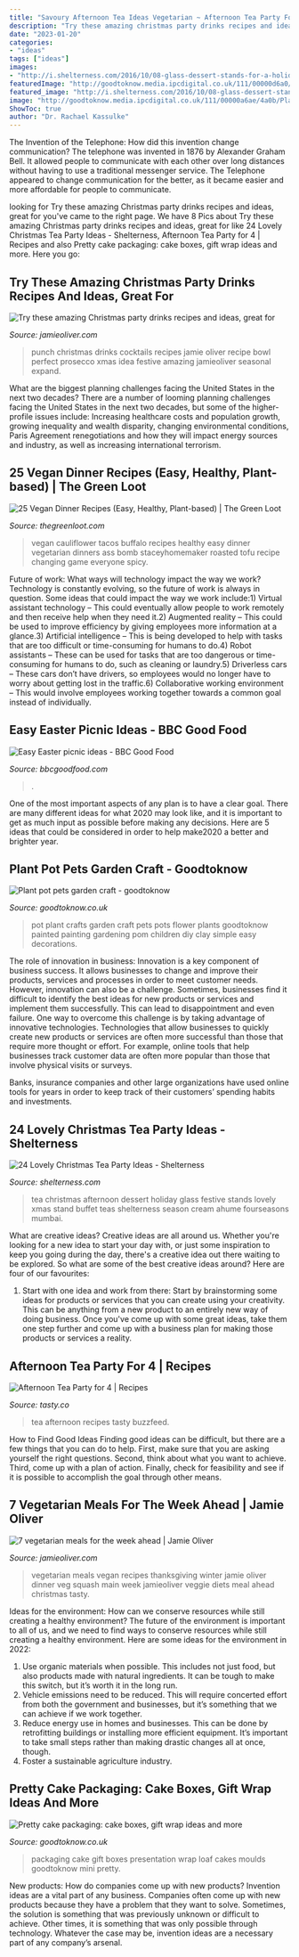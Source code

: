 ```yaml
---
title: "Savoury Afternoon Tea Ideas Vegetarian ~ Afternoon Tea Party For 4"
description: "Try these amazing christmas party drinks recipes and ideas, great for"
date: "2023-01-20"
categories:
- "ideas"
tags: ["ideas"]
images:
- "http://i.shelterness.com/2016/10/08-glass-dessert-stands-for-a-holiday-party.jpg"
featuredImage: "http://goodtoknow.media.ipcdigital.co.uk/111/00000d6a0/ed49_orh260w300/Bakers-presentation-moulds.jpg"
featured_image: "http://i.shelterness.com/2016/10/08-glass-dessert-stands-for-a-holiday-party.jpg"
image: "http://goodtoknow.media.ipcdigital.co.uk/111/00000a6ae/4a0b/Plant-pot-pets-crafts-for-kids.jpg"
ShowToc: true
author: "Dr. Rachael Kassulke"
---
```



The Invention of the Telephone: How did this invention change communication?
The telephone was invented in 1876 by Alexander Graham Bell. It allowed people to communicate with each other over long distances without having to use a traditional messenger service. The Telephone appeared to change communication for the better, as it became easier and more affordable for people to communicate.

	

		
looking for Try these amazing Christmas party drinks recipes and ideas, great for you've came to the right page. We have 8 Pics about Try these amazing Christmas party drinks recipes and ideas, great for like 24 Lovely Christmas Tea Party Ideas - Shelterness, Afternoon Tea Party for 4 | Recipes and also Pretty cake packaging: cake boxes, gift wrap ideas and more. Here you go:
		
    
## Try These Amazing Christmas Party Drinks Recipes And Ideas, Great For

<img loading=lazy src="https://jamieoliverprod.s3-eu-west-1.amazonaws.com/galleries/37/christmaspunch.jpg" onerror="this.onerror=null;this.src='https://tse1.mm.bing.net/th?id=OIP.m4q09ks36dexmZmPrz9TSAHaJ5&amp;pid=15.1';" alt="Try these amazing Christmas party drinks recipes and ideas, great for">

_Source: jamieoliver.com_

>punch christmas drinks cocktails recipes jamie oliver recipe bowl perfect prosecco xmas idea festive amazing jamieoliver seasonal expand. 

	

What are the biggest planning challenges facing the United States in the next two decades?
There are a number of looming planning challenges facing the United States in the next two decades, but some of the higher-profile issues include: Increasing healthcare costs and population growth, growing inequality and wealth disparity, changing environmental conditions, Paris Agreement renegotiations and how they will impact energy sources and industry, as well as increasing international terrorism.

    
## 25 Vegan Dinner Recipes (Easy, Healthy, Plant-based) | The Green Loot

<img loading=lazy src="http://thegreenloot.com/wp-content/uploads/2017/07/easy-vegan-dinner-recipes-healthy-8.jpg" onerror="this.onerror=null;this.src='https://tse4.mm.bing.net/th?id=OIP.6nRTdEadTQCg2sk8ynpS8wHaLH&amp;pid=15.1';" alt="25 Vegan Dinner Recipes (Easy, Healthy, Plant-based) | The Green Loot">

_Source: thegreenloot.com_

>vegan cauliflower tacos buffalo recipes healthy easy dinner vegetarian dinners ass bomb staceyhomemaker roasted tofu recipe changing game everyone spicy. 

	

Future of work: What ways will technology impact the way we work?
Technology is constantly evolving, so the future of work is always in question. Some ideas that could impact the way we work include:1) Virtual assistant technology – This could eventually allow people to work remotely and then receive help when they need it.2) Augmented reality – This could be used to improve efficiency by giving employees more information at a glance.3) Artificial intelligence – This is being developed to help with tasks that are too difficult or time-consuming for humans to do.4) Robot assistants – These can be used for tasks that are too dangerous or time- consuming for humans to do, such as cleaning or laundry.5) Driverless cars – These cars don’t have drivers, so employees would no longer have to worry about getting lost in the traffic.6) Collaborative working environment – This would involve employees working together towards a common goal instead of individually.

    
## Easy Easter Picnic Ideas - BBC Good Food

<img loading=lazy src="https://images.immediate.co.uk/production/volatile/sites/30/2021/02/picnic-spread-66cf5ad.jpg?quality=45&amp;resize=960,872" onerror="this.onerror=null;this.src='https://tse2.mm.bing.net/th?id=OIP.P1TeSnacJ3J2BWKk9MtzXgHaGu&amp;pid=15.1';" alt="Easy Easter picnic ideas - BBC Good Food">

_Source: bbcgoodfood.com_

>. 

	

One of the most important aspects of any plan is to have a clear goal. There are many different ideas for what 2020 may look like, and it is important to get as much input as possible before making any decisions. Here are 5 ideas that could be considered in order to help make2020 a better and brighter year.

    
## Plant Pot Pets Garden Craft - Goodtoknow

<img loading=lazy src="http://goodtoknow.media.ipcdigital.co.uk/111/00000a6ae/4a0b/Plant-pot-pets-crafts-for-kids.jpg" onerror="this.onerror=null;this.src='https://tse3.mm.bing.net/th?id=OIP.ce2HopP4khcIN5lssPycNQHaE3&amp;pid=15.1';" alt="Plant pot pets garden craft - goodtoknow">

_Source: goodtoknow.co.uk_

>pot plant crafts garden craft pets pots flower plants goodtoknow painted painting gardening pom children diy clay simple easy decorations. 

	

The role of innovation in business:
Innovation is a key component of business success. It allows businesses to change and improve their products, services and processes in order to meet customer needs. However, innovation can also be a challenge. Sometimes, businesses find it difficult to identify the best ideas for new products or services and implement them successfully. This can lead to disappointment and even failure.
One way to overcome this challenge is by taking advantage of innovative technologies. Technologies that allow businesses to quickly create new products or services are often more successful than those that require more thought or effort. For example, online tools that help businesses track customer data are often more popular than those that involve physical visits or surveys.

Banks, insurance companies and other large organizations have used online tools for years in order to keep track of their customers’ spending habits and investments.

    
## 24 Lovely Christmas Tea Party Ideas - Shelterness

<img loading=lazy src="http://i.shelterness.com/2016/10/08-glass-dessert-stands-for-a-holiday-party.jpg" onerror="this.onerror=null;this.src='https://tse3.mm.bing.net/th?id=OIP.uvrI4oo2-ARnHk7jjkqJwwHaJQ&amp;pid=15.1';" alt="24 Lovely Christmas Tea Party Ideas - Shelterness">

_Source: shelterness.com_

>tea christmas afternoon dessert holiday glass festive stands lovely xmas stand buffet teas shelterness season cream ahume fourseasons mumbai. 

	

What are creative ideas?
Creative ideas are all around us. Whether you're looking for a new idea to start your day with, or just some inspiration to keep you going during the day, there's a creative idea out there waiting to be explored. So what are some of the best creative ideas around? Here are four of our favourites: 
1. Start with one idea and work from there: Start by brainstorming some ideas for products or services that you can create using your creativity. This can be anything from a new product to an entirely new way of doing business. Once you've come up with some great ideas, take them one step further and come up with a business plan for making those products or services a reality. 


    
## Afternoon Tea Party For 4 | Recipes

<img loading=lazy src="https://img.buzzfeed.com/video-api-prod/assets/11a5fb41395f4bfc9be57707afef226c/Afternoon_Tea_FBThumbnail.jpg" onerror="this.onerror=null;this.src='https://tse2.mm.bing.net/th?id=OIP.vQtkQJXKoKfEni1nJo6rNAHaHa&amp;pid=15.1';" alt="Afternoon Tea Party for 4 | Recipes">

_Source: tasty.co_

>tea afternoon recipes tasty buzzfeed. 

	

How to Find Good Ideas
Finding good ideas can be difficult, but there are a few things that you can do to help. First, make sure that you are asking yourself the right questions. Second, think about what you want to achieve. Third, come up with a plan of action. Finally, check for feasibility and see if it is possible to accomplish the goal through other means.

    
## 7 Vegetarian Meals For The Week Ahead | Jamie Oliver

<img loading=lazy src="https://cdn.jamieoliver.com/home/wp-content/uploads/features-import/2017/10/LEAD_vegetarian_meals_roasted_squash.jpg" onerror="this.onerror=null;this.src='https://tse2.mm.bing.net/th?id=OIP.zJ9ErAQjco8Q7C1p8iVM0QHaE8&amp;pid=15.1';" alt="7 vegetarian meals for the week ahead | Jamie Oliver">

_Source: jamieoliver.com_

>vegetarian meals vegan recipes thanksgiving winter jamie oliver dinner veg squash main week jamieoliver veggie diets meal ahead christmas tasty. 

	

Ideas for the environment: How can we conserve resources while still creating a healthy environment?
The future of the environment is important to all of us, and we need to find ways to conserve resources while still creating a healthy environment. Here are some ideas for the environment in 2022: 
1. Use organic materials when possible. This includes not just food, but also products made with natural ingredients. It can be tough to make this switch, but it’s worth it in the long run. 
2. Vehicle emissions need to be reduced. This will require concerted effort from both the government and businesses, but it’s something that we can achieve if we work together. 
3. Reduce energy use in homes and businesses. This can be done by retrofitting buildings or installing more efficient equipment. It’s important to take small steps rather than making drastic changes all at once, though. 
4. Foster a sustainable agriculture industry.

    
## Pretty Cake Packaging: Cake Boxes, Gift Wrap Ideas And More

<img loading=lazy src="http://goodtoknow.media.ipcdigital.co.uk/111/00000d6a0/ed49_orh260w300/Bakers-presentation-moulds.jpg" onerror="this.onerror=null;this.src='https://tse1.mm.bing.net/th?id=OIP.G2Q4voLmVIgNCqj2MzHaHwAAAA&amp;pid=15.1';" alt="Pretty cake packaging: cake boxes, gift wrap ideas and more">

_Source: goodtoknow.co.uk_

>packaging cake gift boxes presentation wrap loaf cakes moulds goodtoknow mini pretty. 

	

New products: How do companies come up with new products?
Invention ideas are a vital part of any business. Companies often come up with new products because they have a problem that they want to solve. Sometimes, the solution is something that was previously unknown or difficult to achieve. Other times, it is something that was only possible through technology. Whatever the case may be, invention ideas are a necessary part of any company’s arsenal.

